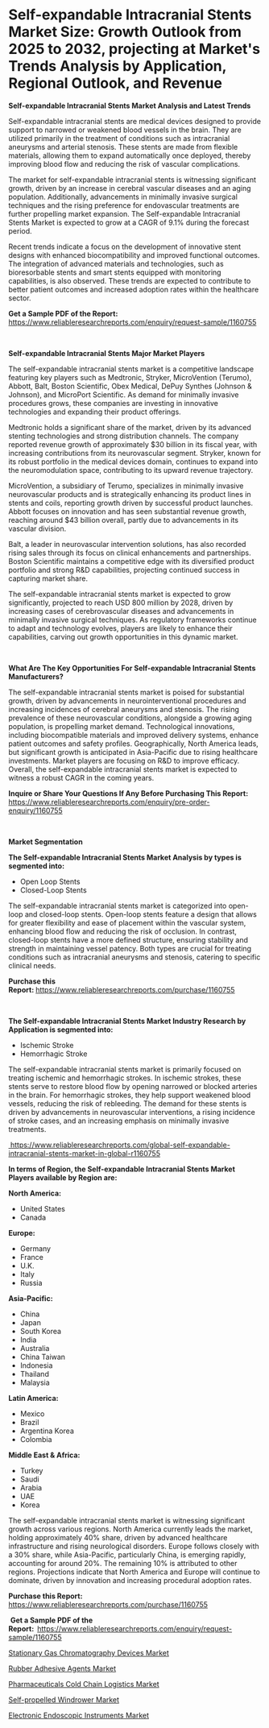 <p><h1>Self-expandable Intracranial Stents Market Size: Growth Outlook from 2025 to 2032, projecting at Market's Trends Analysis by Application, Regional Outlook, and Revenue</h1></p><p><strong>Self-expandable Intracranial Stents Market Analysis and Latest Trends</strong></p>
<p><p>Self-expandable intracranial stents are medical devices designed to provide support to narrowed or weakened blood vessels in the brain. They are utilized primarily in the treatment of conditions such as intracranial aneurysms and arterial stenosis. These stents are made from flexible materials, allowing them to expand automatically once deployed, thereby improving blood flow and reducing the risk of vascular complications.</p><p>The market for self-expandable intracranial stents is witnessing significant growth, driven by an increase in cerebral vascular diseases and an aging population. Additionally, advancements in minimally invasive surgical techniques and the rising preference for endovascular treatments are further propelling market expansion. The Self-expandable Intracranial Stents Market is expected to grow at a CAGR of 9.1% during the forecast period. </p><p>Recent trends indicate a focus on the development of innovative stent designs with enhanced biocompatibility and improved functional outcomes. The integration of advanced materials and technologies, such as bioresorbable stents and smart stents equipped with monitoring capabilities, is also observed. These trends are expected to contribute to better patient outcomes and increased adoption rates within the healthcare sector.</p></p>
<p><strong>Get a Sample PDF of the Report:&nbsp;</strong> <a href="https://www.reliableresearchreports.com/enquiry/request-sample/1160755?utm_campaign=121&utm_medium=2&utm_source=Github&utm_content=ia&utm_term=22032025&utm_id=self-expandable-intracranial-stents">https://www.reliableresearchreports.com/enquiry/request-sample/1160755</a></p>
<p>&nbsp;</p>
<p><strong>Self-expandable Intracranial Stents Major Market Players</strong></p>
<p><p>The self-expandable intracranial stents market is a competitive landscape featuring key players such as Medtronic, Stryker, MicroVention (Terumo), Abbott, Balt, Boston Scientific, Obex Medical, DePuy Synthes (Johnson & Johnson), and MicroPort Scientific. As demand for minimally invasive procedures grows, these companies are investing in innovative technologies and expanding their product offerings.</p><p>Medtronic holds a significant share of the market, driven by its advanced stenting technologies and strong distribution channels. The company reported revenue growth of approximately $30 billion in its fiscal year, with increasing contributions from its neurovascular segment. Stryker, known for its robust portfolio in the medical devices domain, continues to expand into the neuromodulation space, contributing to its upward revenue trajectory.</p><p>MicroVention, a subsidiary of Terumo, specializes in minimally invasive neurovascular products and is strategically enhancing its product lines in stents and coils, reporting growth driven by successful product launches. Abbott focuses on innovation and has seen substantial revenue growth, reaching around $43 billion overall, partly due to advancements in its vascular division.</p><p>Balt, a leader in neurovascular intervention solutions, has also recorded rising sales through its focus on clinical enhancements and partnerships. Boston Scientific maintains a competitive edge with its diversified product portfolio and strong R&D capabilities, projecting continued success in capturing market share.</p><p>The self-expandable intracranial stents market is expected to grow significantly, projected to reach USD 800 million by 2028, driven by increasing cases of cerebrovascular diseases and advancements in minimally invasive surgical techniques. As regulatory frameworks continue to adapt and technology evolves, players are likely to enhance their capabilities, carving out growth opportunities in this dynamic market.</p></p>
<p>&nbsp;</p>
<p><strong>What Are The Key Opportunities For Self-expandable Intracranial Stents Manufacturers?</strong></p>
<p><p>The self-expandable intracranial stents market is poised for substantial growth, driven by advancements in neurointerventional procedures and increasing incidences of cerebral aneurysms and stenosis. The rising prevalence of these neurovascular conditions, alongside a growing aging population, is propelling market demand. Technological innovations, including biocompatible materials and improved delivery systems, enhance patient outcomes and safety profiles. Geographically, North America leads, but significant growth is anticipated in Asia-Pacific due to rising healthcare investments. Market players are focusing on R&D to improve efficacy. Overall, the self-expandable intracranial stents market is expected to witness a robust CAGR in the coming years.</p></p>
<p><strong>Inquire or Share Your Questions If Any Before Purchasing This Report:</strong> <a href="https://www.reliableresearchreports.com/enquiry/pre-order-enquiry/1160755?utm_campaign=121&utm_medium=2&utm_source=Github&utm_content=ia&utm_term=22032025&utm_id=self-expandable-intracranial-stents">https://www.reliableresearchreports.com/enquiry/pre-order-enquiry/1160755</a></p>
<p>&nbsp;</p>
<p><strong>Market Segmentation</strong></p>
<p><strong>The Self-expandable Intracranial Stents Market Analysis by types is segmented into:</strong></p>
<p><ul><li>Open Loop Stents</li><li>Closed-Loop Stents</li></ul></p>
<p><p>The self-expandable intracranial stents market is categorized into open-loop and closed-loop stents. Open-loop stents feature a design that allows for greater flexibility and ease of placement within the vascular system, enhancing blood flow and reducing the risk of occlusion. In contrast, closed-loop stents have a more defined structure, ensuring stability and strength in maintaining vessel patency. Both types are crucial for treating conditions such as intracranial aneurysms and stenosis, catering to specific clinical needs.</p></p>
<p><strong>Purchase this Report:&nbsp;</strong><a href="https://www.reliableresearchreports.com/purchase/1160755?utm_campaign=121&utm_medium=2&utm_source=Github&utm_content=ia&utm_term=22032025&utm_id=self-expandable-intracranial-stents">https://www.reliableresearchreports.com/purchase/1160755</a></p>
<p>&nbsp;</p>
<p><strong>The Self-expandable Intracranial Stents Market Industry Research by Application is segmented into:</strong></p>
<p><ul><li>Ischemic Stroke</li><li>Hemorrhagic Stroke</li></ul></p>
<p><p>The self-expandable intracranial stents market is primarily focused on treating ischemic and hemorrhagic strokes. In ischemic strokes, these stents serve to restore blood flow by opening narrowed or blocked arteries in the brain. For hemorrhagic strokes, they help support weakened blood vessels, reducing the risk of rebleeding. The demand for these stents is driven by advancements in neurovascular interventions, a rising incidence of stroke cases, and an increasing emphasis on minimally invasive treatments.</p></p>
<p><a href="https://www.reliableresearchreports.com/global-self-expandable-intracranial-stents-market-in-global-r1160755?utm_campaign=121&utm_medium=2&utm_source=Github&utm_content=ia&utm_term=22032025&utm_id=self-expandable-intracranial-stents">&nbsp;https://www.reliableresearchreports.com/global-self-expandable-intracranial-stents-market-in-global-r1160755</a></p>
<p><strong>In terms of Region, the Self-expandable Intracranial Stents Market Players available by Region are:</strong></p>
<p>
    <p> <strong> North America: </strong>
        <ul>
            <li>United States</li>
            <li>Canada</li>
        </ul>
        </p> 
    <p> <strong> Europe: </strong>
        <ul>
            <li>Germany</li>
            <li>France</li>
            <li>U.K.</li>
            <li>Italy</li>
            <li>Russia</li>
        </ul>
        </p> 
    <p> <strong> Asia-Pacific: </strong>
        <ul>
            <li>China</li>
            <li>Japan</li>
            <li>South Korea</li>
            <li>India</li>
            <li>Australia</li>
            <li>China Taiwan</li>
            <li>Indonesia</li>
            <li>Thailand</li>
            <li>Malaysia</li>
        </ul>
        </p> 
    <p> <strong> Latin America: </strong>
        <ul>
            <li>Mexico</li>
            <li>Brazil</li>
            <li>Argentina Korea</li>
            <li>Colombia</li>
        </ul>
        </p> 
    <p> <strong> Middle East & Africa: </strong>
        <ul>
            <li>Turkey</li>
            <li>Saudi</li>
            <li>Arabia</li>
            <li>UAE</li>
            <li>Korea</li>
        </ul>
    </p>
    </p>
<p><p>The self-expandable intracranial stents market is witnessing significant growth across various regions. North America currently leads the market, holding approximately 40% share, driven by advanced healthcare infrastructure and rising neurological disorders. Europe follows closely with a 30% share, while Asia-Pacific, particularly China, is emerging rapidly, accounting for around 20%. The remaining 10% is attributed to other regions. Projections indicate that North America and Europe will continue to dominate, driven by innovation and increasing procedural adoption rates.</p></p>
<p><strong>Purchase this Report: </strong><a href="https://www.reliableresearchreports.com/purchase/1160755?utm_campaign=121&utm_medium=2&utm_source=Github&utm_content=ia&utm_term=22032025&utm_id=self-expandable-intracranial-stents">https://www.reliableresearchreports.com/purchase/1160755</a></p>
<p>&nbsp;<strong>Get a Sample PDF of the Report:&nbsp;&nbsp;</strong><a href="https://www.reliableresearchreports.com/enquiry/request-sample/1160755?utm_campaign=121&utm_medium=2&utm_source=Github&utm_content=ia&utm_term=22032025&utm_id=self-expandable-intracranial-stents">https://www.reliableresearchreports.com/enquiry/request-sample/1160755</a></p>
<p><strong></strong></p>
<p><p><a href="https://github.com/baatetoshda/Market-Research-Report-List-1/blob/main/stationary-gas-chromatography-devices-market.md?utm_campaign=121&utm_medium=2&utm_source=Github&utm_content=ia&utm_term=22032025&utm_id=self-expandable-intracranial-stents">Stationary Gas Chromatography Devices Market</a></p><p><a href="https://github.com/siwerhommer97/Market-Research-Report-List-1/blob/main/rubber-adhesive-agents-market.md?utm_campaign=121&utm_medium=2&utm_source=Github&utm_content=ia&utm_term=22032025&utm_id=self-expandable-intracranial-stents">Rubber Adhesive Agents Market</a></p><p><a href="https://github.com/tabormahay2f/Market-Research-Report-List-1/blob/main/pharmaceuticals-cold-chain-logistics-market.md?utm_campaign=121&utm_medium=2&utm_source=Github&utm_content=ia&utm_term=22032025&utm_id=self-expandable-intracranial-stents">Pharmaceuticals Cold Chain Logistics Market</a></p><p><a href="https://github.com/zdybelzinn/Market-Research-Report-List-1/blob/main/self-propelled-windrower-market.md?utm_campaign=121&utm_medium=2&utm_source=Github&utm_content=ia&utm_term=22032025&utm_id=self-expandable-intracranial-stents">Self-propelled Windrower Market</a></p><p><a href="https://github.com/naingbiner7i/Market-Research-Report-List-1/blob/main/electronic-endoscopic-instruments-market.md?utm_campaign=121&utm_medium=2&utm_source=Github&utm_content=ia&utm_term=22032025&utm_id=self-expandable-intracranial-stents">Electronic Endoscopic Instruments Market</a></p></p>
